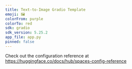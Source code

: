 ```yaml
---
title: Text-to-Image Gradio Template
emoji: 🖼
colorFrom: purple
colorTo: red
sdk: gradio
sdk_version: 5.25.2
app_file: app.py
pinned: false
---
```


Check out the configuration reference at https://huggingface.co/docs/hub/spaces-config-reference